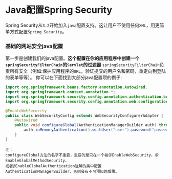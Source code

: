Java配置Spring Security
=====================================================================
Spring Security从`3.2`开始加入`java`配置支持。这让用户不使用任何`XML`，用更简单方式配置`Spring Security`。

### 基础的网站安全java配置
第一步是创建我们的java配置。**这个配置在你的应用程序中创建一个`springSecurityFilterChain`的`Servlet`的过滤器**
`springSecurityFilterChain`负责所有安全（例如:保护应用程序的`URL`，验证提交的用户名和密码，重定向到登陆的表单等等）。
你可以在下面找到大部分java配置项的例子: 
```java
import org.springframework.beans.factory.annotation.Autowired;
import org.springframework.context.annotation.*;
import org.springframework.security.config.annotation.authentication.builders.*;
import org.springframework.security.config.annotation.web.configuration.*;

@EnableWebSecurity
public class WebSecurityConfig extends WebSecurityConfigurerAdapter {
    @Autowired
	public void configureGlobal(AuthenticationManagerBuilder auth) throws Exception {
        auth.inMemoryAuthentication().withUser("user").password("password").roles("USER");
	}
}
```
```
注：
configureGlobal方法的名字不重要，重要的是只在一个被＠EnableWebSecurity，＠EnableGlobalMethodSecurity，
或者@EnableGlobalAuthentication注解的类中配置AuthenticationManagerBuilder，否则会有不可预知的后果。
```
